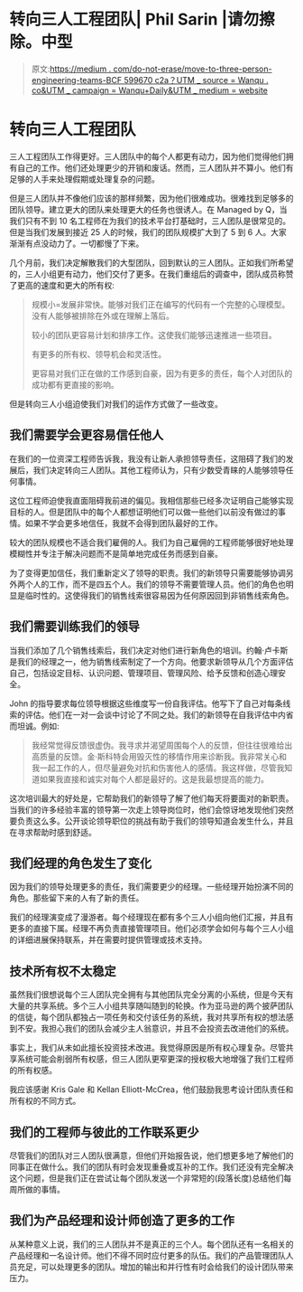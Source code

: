 # 转向三人工程团队| Phil Sarin |请勿擦除。中型

> 原文:[https://medium . com/do-not-erase/move-to-three-person-engineering-teams-BCF 599670 c2a？UTM _ source = Wanqu . co&UTM _ campaign = Wanqu+Daily&UTM _ medium = website](https://medium.com/do-not-erase/moving-to-three-person-engineering-teams-bcf599670c2a?utm_source=wanqu.co&utm_campaign=Wanqu+Daily&utm_medium=website)

# 转向三人工程团队

三人工程团队工作得更好。三人团队中的每个人都更有动力，因为他们觉得他们拥有自己的工作。他们还处理更少的开销和废话。然而，三人团队并不算小。他们有足够的人手来处理假期或处理复杂的问题。

但是三人团队并不像他们应该的那样频繁，因为他们很难成功。很难找到足够多的团队领导。建立更大的团队来处理更大的任务也很诱人。在 Managed by Q，当我们只有不到 10 名工程师在为我们的技术平台打基础时，三人团队是很常见的。但是当我们发展到接近 25 人的时候，我们的团队规模扩大到了 5 到 6 人。大家渐渐有点没动力了。一切都慢了下来。

几个月前，我们决定解散我们的大型团队，回到默认的三人团队。正如我们所希望的，三人小组更有动力，他们交付了更多。在我们重组后的调查中，团队成员称赞了更高的速度和更大的所有权:

> 规模小=发展非常快。能够对我们正在编写的代码有一个完整的心理模型。没有人能够被排除在外或在理解上落后。
> 
> 较小的团队更容易计划和排序工作。这使我们能够迅速推进一些项目。
> 
> 有更多的所有权、领导机会和灵活性。
> 
> 更容易对我们正在做的工作感到自豪，因为有更多的责任，每个人对团队的成功都有更直接的影响。

但是转向三人小组迫使我们对我们的运作方式做了一些改变。

## 我们需要学会更容易信任他人

在我们的一位资深工程师告诉我，我没有让新人承担领导责任，这阻碍了我们的发展后，我们决定转向三人团队。其他工程师认为，只有少数受青睐的人能够领导任何事情。

这位工程师迫使我直面阻碍我前进的偏见。我相信那些已经多次证明自己能够实现目标的人。但是团队中的每个人都想证明他们可以做一些他们以前没有做过的事情。如果不学会更多地信任，我就不会得到团队最好的工作。

较大的团队规模也不适合我们雇佣的人。我们为自己雇佣的工程师能够很好地处理模糊性并专注于解决问题而不是简单地完成任务而感到自豪。

为了变得更加信任，我们重新定义了领导的职责。我们的新领导只需要能够协调另外两个人的工作，而不是四五个人。我们的领导不需要管理人员。他们的角色也明显是临时性的。这使得我们的销售线索很容易因为任何原因回到非销售线索角色。

## 我们需要训练我们的领导

当我们添加了几个销售线索后，我们决定对他们进行新角色的培训。约翰·卢卡斯是我们的经理之一，他为销售线索制定了一个方向。他要求新领导从几个方面评估自己，包括设定目标、认识问题、管理项目、管理风险、给予反馈和创造心理安全。

John 的指导要求每位领导根据这些维度写一份自我评估。他写下了自己对每条线索的评估。他们在一对一会谈中讨论了不同之处。我们的新领导在自我评估中内省而坦诚。例如:

> 我经常觉得反馈很虚伪。我寻求并渴望周围每个人的反馈，但往往很难给出高质量的反馈。金·斯科特会用毁灭性的移情作用来诊断我。我非常关心和我一起工作的人，但尽量避免对抗和伤害他人的感情。我这样做，尽管我知道如果我直接和诚实对每个人都是最好的。这是我最想提高的能力。

这次培训最大的好处是，它帮助我们的新领导了解了他们每天将要面对的新职责。当我们的许多经验丰富的领导第一次走上领导岗位时，他们会惊讶地发现他们突然要负责这么多。公开谈论领导职位的挑战有助于我们的领导知道会发生什么，并且在寻求帮助时感到舒适。

## 我们经理的角色发生了变化

因为我们的领导处理更多的责任，我们需要更少的经理。一些经理开始扮演不同的角色。那些留下来的人有了新的责任。

我们的经理演变成了漫游者。每个经理现在都有多个三人小组向他们汇报，并且有更多的直接下属。经理不再负责直接管理项目。他们必须学会如何与每个三人小组的详细进展保持联系，并在需要时提供管理或技术支持。

## 技术所有权不太稳定

虽然我们很想说每个三人团队完全拥有与其他团队完全分离的小系统，但是今天有大量的共享系统。多个三人小组共享随叫随到的轮换。作为亚马逊的两个披萨团队的信徒，每个团队都独占一项任务和交付该任务的系统，我对共享所有权的想法感到不安。我担心我们的团队会减少主人翁意识，并且不会投资去改进他们的系统。

事实上，我们从未如此擅长投资技术改进。我觉得原因是所有权心理复杂。尽管共享系统可能会削弱所有权感，但三人团队更窄更深的授权极大地增强了我们工程师的所有权感。

我应该感谢 Kris Gale 和 Kellan Elliott-McCrea，他们鼓励我思考设计团队责任和所有权的不同方式。

## 我们的工程师与彼此的工作联系更少

尽管我们的团队对三人团队很满意，但他们开始报告说，他们想更多地了解他们的同事正在做什么。我们的团队有时会发现重叠或互补的工作。我们还没有完全解决这个问题，但是我们正在尝试让每个团队发送一个非常短的(段落长度)总结他们每周所做的事情。

## 我们为产品经理和设计师创造了更多的工作

从某种意义上说，我们的三人团队并不是真正的三个人。每个团队还有一名相关的产品经理和一名设计师。他们不得不同时应付更多的队伍。我们的产品管理团队人员充足，可以处理更多的团队。增加的输出和并行性有时会给我们的设计团队带来压力。